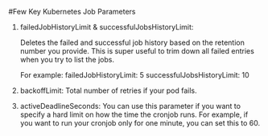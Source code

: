#Few Key Kubernetes Job Parameters

1. failedJobHistoryLimit & successfulJobsHistoryLimit: 

    Deletes the failed and successful job history based on the retention number you provide. This is super useful to trim down all failed entries when you try to list the jobs. 

    For example:
        failedJobHistoryLimit: 5  successfulJobsHistoryLimit: 10



2. backoffLimit: Total number of retries if your pod fails.


3. activeDeadlineSeconds: You can use this parameter if you want to specify a hard limit on how the time the cronjob runs. For example, if you want to run your cronjob only for one minute, you can set this to 60.
